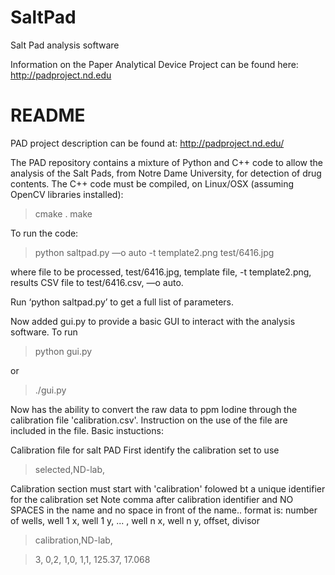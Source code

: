 # SaltPad
Salt Pad analysis software

Information on the Paper Analytical Device Project can be found here: http://padproject.nd.edu

# README #

PAD project description can be found at: http://padproject.nd.edu/

The PAD repository contains a mixture of Python and C++ code to allow the analysis of the Salt Pads, from Notre Dame University, for detection of drug contents. The C++ code must be compiled, on Linux/OSX (assuming OpenCV libraries installed):
>cmake .
>make

To run the code:
>python saltpad.py —o auto -t template2.png test/6416.jpg

where file to be processed, test/6416.jpg, template file, -t template2.png, results CSV file to test/6416.csv, —o auto.

Run ‘python saltpad.py’ to get a full list of parameters.

Now added gui.py to provide a basic GUI to interact with the analysis software. To run
>python gui.py

or

>./gui.py

Now has the ability to convert the raw data to ppm Iodine through the calibration file 'calibration.csv'. Instruction 
on the use of the file are included in the file. Basic instuctions:

Calibration file for salt PAD
First identify the calibration set to use
>selected,ND-lab,

Calibration section must start with 'calibration' folowed bt a unique identifier for the calibration set
Note comma after calibration identifier and NO SPACES in the name and no space in front of the name..
format is: number of wells, well 1 x, well 1 y, ... , well n x, well n y, offset, divisor
>calibration,ND-lab,

>3, 0,2, 1,0, 1,1, 125.37, 17.068
